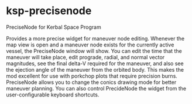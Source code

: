 ksp-precisenode
===============

PreciseNode for Kerbal Space Program

Provides a more precise widget for maneuver node editing.  Whenever the map view is open and a maneuver node exists for the currently active vessel, the PreciseNode window will show.  You can edit the time that the maneuver will take place, edit prograde, radial, and normal vector magnitudes, see the final delta-V required for the maneuver, and also see the ejection angle of the maneuver from the orbited body.  This makes the mod excellent for use with porkchop plots that require precision burns.  PreciseNode allows you to change the conics drawing mode for better maneuver planning.  You can also control PrecideNode the widget from the user-configurable keyboard shortcuts.
